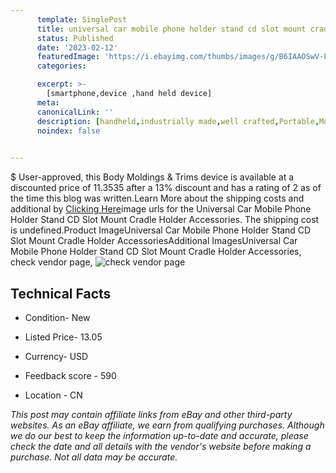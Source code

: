```yaml
---
      template: SinglePost
      title: universal car mobile phone holder stand cd slot mount cradle holder accessories
      status: Published
      date: '2023-02-12'
      featuredImage: 'https://i.ebayimg.com/thumbs/images/g/B6IAAOSwV-Fj1ctv/s-l225.jpg'
      categories: 

      excerpt: >-
        [smartphone,device ,hand held device]
      meta:
      canonicalLink: ''
      description: [handheld,industrially made,well crafted,Portable,Mobile,Compact,Convenient,Lightweight,Maneuverable,Man-portable,Miniature,Carriable,Hand-held,Light,Holdable,Transportable,Mobile device,Pocket-sized,On-the-go,Wireless,Cordless,Compact size,Convenient size, smartphone,device ,hand held device]
      noindex: false

        
---
```

$
    User-approved, this Body Moldings & Trims device is available at a discounted price of 11.3535 after a 13% discount and has a rating of 2 as of the time this blog was written.Learn More about the shipping costs and additional by [Clicking Here](https://www.ebay.com/itm/144920991328?fits=Make%3AMercury&hash=item21bdf6d660%3Ag%3AB6IAAOSwV-Fj1ctv&amdata=enc%3AAQAHAAAA8Kg78GYga9C%2BLbesvM21cWLxKy4q%2B93TD4u6NLqSRRpneg90S3lfWobxG1SamvQ63y6DaWdLT%2BGWZRSuQ4eHIu65HknwBDB4f5vS98uwN%2BvvRLU518RkPQNvVURS6kE3jpBCRuuYfFiVcn3uM9fpFaZEurBZgqtP047PFgYx4OKW6gE3qQufyejc69EPG0edPWcNwghnnKlWflTKCTz67815PVUhIBKHFUa%2B%2FtDarz5OgVrflUXjVmfG8ME%2FK1T2DH1INZqm3WNO8aEOklKMfr3pDL3eOemsN7qFrticC96e3PksUeC98WZhbMITiGDZoQ%3D%3D&mkevt=1&mkcid=1&mkrid=711-53200-19255-0&campid=%253CePNCampaignId%253E&customid=%253CreferenceId%253E&toolid=10049)image urls for the Universal Car Mobile Phone Holder Stand CD Slot Mount Cradle Holder Accessories. The shipping cost is undefined.Product ImageUniversal Car Mobile Phone Holder Stand CD Slot Mount Cradle Holder AccessoriesAdditional ImagesUniversal Car Mobile Phone Holder Stand CD Slot Mount Cradle Holder Accessories, check vendor page, ![check vendor page](https://origin-galleryplus.ebayimg.com/ws/web/144920991328_2_0_1/225x225.jpg,https://origin-galleryplus.ebayimg.com/ws/web/144920991328_3_0_1/225x225.jpg,https://origin-galleryplus.ebayimg.com/ws/web/144920991328_4_0_1/225x225.jpg,https://origin-galleryplus.ebayimg.com/ws/web/144920991328_5_0_1/225x225.jpg,https://origin-galleryplus.ebayimg.com/ws/web/144920991328_6_0_1/225x225.jpg,https://origin-galleryplus.ebayimg.com/ws/web/144920991328_7_0_1/225x225.jpg,https://origin-galleryplus.ebayimg.com/ws/web/144920991328_8_0_1/225x225.jpg,https://origin-galleryplus.ebayimg.com/ws/web/144920991328_9_0_1/225x225.jpg,https://origin-galleryplus.ebayimg.com/ws/web/144920991328_10_0_1/225x225.jpg,https://origin-galleryplus.ebayimg.com/ws/web/144920991328_11_0_1/225x225.jpg,https://origin-galleryplus.ebayimg.com/ws/web/144920991328_12_0_1/225x225.jpg)
    
    

 ## Technical Facts 



     
      

 - Condition- New 


      

 - Listed Price- 13.05 


      

 - Currency- USD 


      

 - Feedback score - 590 


      

 - Location - CN 


      
      

 *_This post may contain affiliate links from eBay and other third-party websites. As an eBay affiliate, we earn from qualifying purchases. Although we do our best to keep the information up-to-date and accurate, please check the date and all details with the vendor's website before making a purchase. Not all data may be accurate._*



    
    
    
    
    